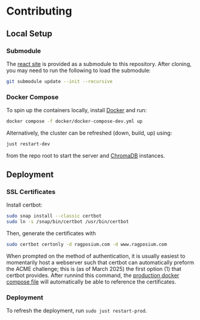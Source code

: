 # Contributing

## Local Setup

### Submodule

The [react site](https://github.com/kyletennison/ragposium-react) is provided as a submodule to this repository. After cloning, you may need to run the following to load the submodule:

```bash
git submodule update --init --recursive
```

### Docker Compose

To spin up the containers locally, install [Docker](https://www.docker.com/) and run:

```bash
docker compose -f docker/docker-compose-dev.yml up
```

Alternatively, the cluster can be refreshed (down, build, up) using:

```bash
just restart-dev
```

from the repo root to start the server and [ChromaDB](https://www.trychroma.com/) instances.

## Deployment

### SSL Certificates

Install certbot:

```bash
sudo snap install --classic certbot
sudo ln -s /snap/bin/certbot /usr/bin/certbot
```

Then, generate the certificates with

```bash
sudo certbot certonly -d ragposium.com -d www.ragposium.com
```

When prompted on the method of authentication, it is usually easiest to momentarily host a webserver such that certbot can automatically preform the ACME challenge; this is (as of March 2025) the first option (1) that certbot provides. After runnind this command, the [production docker compose file](docker/docker-compose-prod.yml) will automatically be able to reference the certificates.

### Deployment

To refresh the deployment, run `sudo just restart-prod`.

